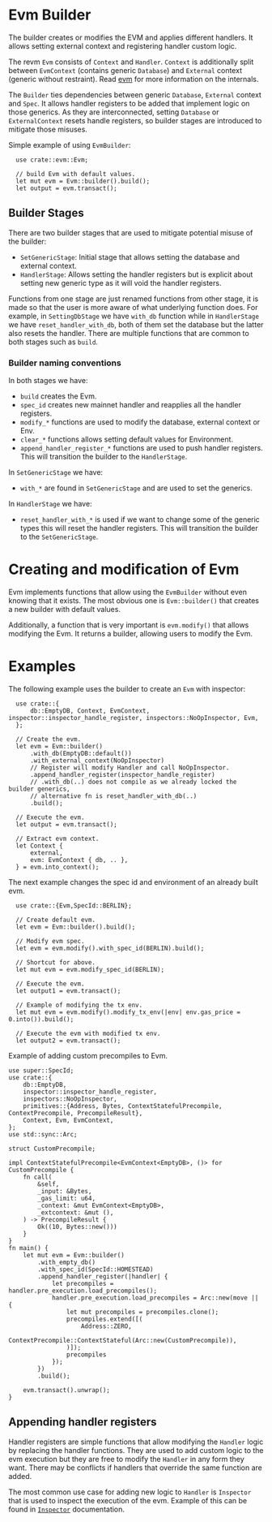 
# Evm Builder

The builder creates or modifies the EVM and applies different handlers.
It allows setting external context and registering handler custom logic.

The revm `Evm` consists of `Context` and `Handler`.
`Context` is additionally split between `EvmContext` (contains generic `Database`) and `External` context (generic without restraint).
Read [evm](./evm.md) for more information on the internals.

The `Builder` ties dependencies between generic `Database`, `External` context and `Spec`.
It allows handler registers to be added that implement logic on those generics.
As they are interconnected, setting `Database` or `ExternalContext` resets handle registers, so builder stages are introduced to mitigate those misuses.

Simple example of using `EvmBuilder`:

```rust,ignore
  use crate::evm::Evm;

  // build Evm with default values.
  let mut evm = Evm::builder().build();
  let output = evm.transact();
```

## Builder Stages

There are two builder stages that are used to mitigate potential misuse of the builder:
  * `SetGenericStage`: Initial stage that allows setting the database and external context.
  * `HandlerStage`: Allows setting the handler registers but is explicit about setting new generic type as it will void the handler registers. 

Functions from one stage are just renamed functions from other stage, it is made so that the user is more aware of what underlying function does.
For example, in `SettingDbStage` we have `with_db` function while in `HandlerStage` we have `reset_handler_with_db`, both of them set the database but the latter also resets the handler.
There are multiple functions that are common to both stages such as `build`.

### Builder naming conventions
In both stages we have:
  * `build` creates the Evm.
  * `spec_id` creates new mainnet handler and reapplies all the handler registers.
  * `modify_*` functions are used to modify the database, external context or Env.
  * `clear_*` functions allows setting default values for Environment.
  * `append_handler_register_*` functions are used to push handler registers.
    This will transition the builder to the `HandlerStage`.

In `SetGenericStage` we have:
  * `with_*` are found in `SetGenericStage` and are used to set the generics.

In `HandlerStage` we have:
  * `reset_handler_with_*` is used if we want to change some of the generic types this will reset the handler registers.
    This will transition the builder to the `SetGenericStage`.

# Creating and modification of Evm

Evm implements functions that allow using the `EvmBuilder` without even knowing that it exists.
The most obvious one is `Evm::builder()` that creates a new builder with default values.

Additionally, a function that is very important is `evm.modify()` that allows modifying the Evm.
It returns a builder, allowing users to modify the Evm.

# Examples
The following example uses the builder to create an `Evm` with inspector:
```rust,ignore
  use crate::{
      db::EmptyDB, Context, EvmContext, inspector::inspector_handle_register, inspectors::NoOpInspector, Evm,
  };

  // Create the evm.
  let evm = Evm::builder()
      .with_db(EmptyDB::default())
      .with_external_context(NoOpInspector)
      // Register will modify Handler and call NoOpInspector.
      .append_handler_register(inspector_handle_register)
      // .with_db(..) does not compile as we already locked the builder generics,
      // alternative fn is reset_handler_with_db(..)
      .build();
  
  // Execute the evm.
  let output = evm.transact();
  
  // Extract evm context.
  let Context {
      external,
      evm: EvmContext { db, .. },
  } = evm.into_context();
```

The next example changes the spec id and environment of an already built evm.
```rust,ignore
  use crate::{Evm,SpecId::BERLIN};

  // Create default evm.
  let evm = Evm::builder().build();

  // Modify evm spec.
  let evm = evm.modify().with_spec_id(BERLIN).build();

  // Shortcut for above.
  let mut evm = evm.modify_spec_id(BERLIN);

  // Execute the evm.
  let output1 = evm.transact();

  // Example of modifying the tx env.
  let mut evm = evm.modify().modify_tx_env(|env| env.gas_price = 0.into()).build();

  // Execute the evm with modified tx env.
  let output2 = evm.transact();
```

Example of adding custom precompiles to Evm.

```rust,ignore
use super::SpecId;
use crate::{
    db::EmptyDB,
    inspector::inspector_handle_register,
    inspectors::NoOpInspector,
    primitives::{Address, Bytes, ContextStatefulPrecompile, ContextPrecompile, PrecompileResult},
    Context, Evm, EvmContext,
};
use std::sync::Arc;

struct CustomPrecompile;

impl ContextStatefulPrecompile<EvmContext<EmptyDB>, ()> for CustomPrecompile {
    fn call(
        &self,
        _input: &Bytes,
        _gas_limit: u64,
        _context: &mut EvmContext<EmptyDB>,
        _extcontext: &mut (),
    ) -> PrecompileResult {
        Ok((10, Bytes::new()))
    }
}
fn main() {
    let mut evm = Evm::builder()
        .with_empty_db()
        .with_spec_id(SpecId::HOMESTEAD)
        .append_handler_register(|handler| {
            let precompiles = handler.pre_execution.load_precompiles();
            handler.pre_execution.load_precompiles = Arc::new(move || {
                let mut precompiles = precompiles.clone();
                precompiles.extend([(
                    Address::ZERO,
                    ContextPrecompile::ContextStateful(Arc::new(CustomPrecompile)),
                )]);
                precompiles
            });
        })
        .build();

    evm.transact().unwrap();
}

```

## Appending handler registers

Handler registers are simple functions that allow modifying the `Handler` logic by replacing the handler functions.
They are used to add custom logic to the evm execution but they are free to modify the `Handler` in any form they want.
There may be conflicts if handlers that override the same function are added.

The most common use case for adding new logic to `Handler` is `Inspector` that is used to inspect the execution of the evm.
Example of this can be found in [`Inspector`](./inspector.md) documentation.
